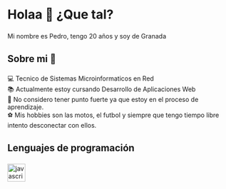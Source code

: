 <h1 align="left">Holaa 👋 ¿Que tal?</h1>

###

<p align="left">Mi nombre es Pedro, tengo 20 años y soy de Granada</p>

###

<h2 align="left">Sobre mi 🧠</h2>

###

<p align="left">💻 Tecnico de Sistemas Microinformaticos en Red<br>📚 Actualmente estoy cursando Desarrollo de Aplicaciones Web<br>🎯 No considero tener punto fuerte ya que estoy en el proceso de aprendizaje. <br>⚽ Mis hobbies son las motos, el futbol y siempre que tengo tiempo libre intento desconectar con ellos.</p>

###

<h2 align="left">Lenguajes de programación</h2>

###

<div align="left">
  <img src="https://cdn.jsdelivr.net/gh/devicons/devicon/icons/javascript/javascript-original.svg" height="40" alt="javascript logo"  />
  <img width="12" />
 
</div>

###
